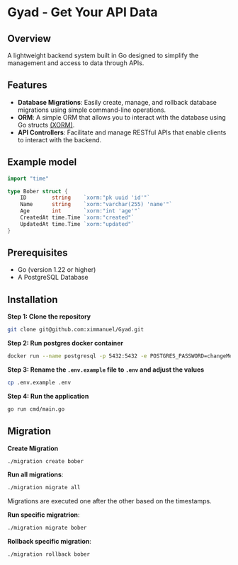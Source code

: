 # Gyad - Get Your API Data

## Overview
A lightweight backend system built in Go designed to simplify the management and access to data through APIs.

## Features
- **Database Migrations**: Easily create, manage, and rollback database migrations using simple command-line operations.
- **ORM**: A simple ORM that allows you to interact with the database using Go structs [(XORM)](https://xorm.io/).
- **API Controllers**: Facilitate and manage RESTful APIs that enable clients to interact with the backend.

## Example model
```go
import "time"

type Bober struct {
	ID        string    `xorm:"pk uuid 'id'"`
	Name      string    `xorm:"varchar(255) 'name'"`
	Age       int       `xorm:"int 'age'"`
	CreatedAt time.Time `xorm:"created"`
	UpdatedAt time.Time `xorm:"updated"`
}
```

## Prerequisites
- Go (version 1.22 or higher)
- A PostgreSQL Database

## Installation
**Step 1: Clone the repository**
```bash
git clone git@github.com:ximmanuel/Gyad.git
```

**Step 2: Run postgres docker container**
```bash
docker run --name postgresql -p 5432:5432 -e POSTGRES_PASSWORD=changeMe -d postgres
```

**Step 3: Rename the `.env.example` file to `.env` and adjust the values**
```bash
cp .env.example .env
```

**Step 4: Run the application**
```bash
go run cmd/main.go
```

## Migration

**Create Migration**
```bash
./migration create bober
```

**Run all migrations**:
```bash
./migration migrate all
```
Migrations are executed one after the other based on the timestamps.

**Run specific migratrion**:
```bash
./migration migrate bober
```

**Rollback specific migration**:
```bash
./migration rollback bober
```
